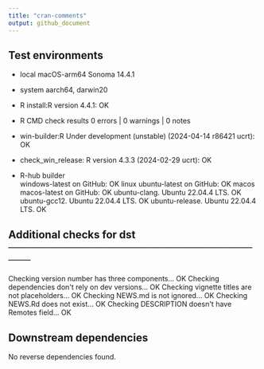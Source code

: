 ```yaml
---
title: "cran-comments"
output: github_document
---
```


## Test environments
* local  macOS-arm64 Sonoma 14.4.1
* system   aarch64, darwin20
* R install:R version 4.4.1: OK 
* R CMD check results
0 errors | 0 warnings | 0 notes 

* win-builder:R Under development (unstable) (2024-04-14 r86421 ucrt): OK
* check_win_release: R version 4.3.3 (2024-02-29 ucrt): OK


* R-hub builder  
  windows-latest on GitHub: OK
  linux ubuntu-latest on GitHub: OK
  macos  macos-latest on GitHub: OK
  ubuntu-clang. Ubuntu 22.04.4 LTS. OK
  ubuntu-gcc12. Ubuntu 22.04.4 LTS. OK
  ubuntu-release. Ubuntu 22.04.4 LTS. OK
  
## Additional checks for dst ────────────────────────────────────
  Checking version number has three components... OK
  Checking dependencies don't rely on dev versions... OK
  Checking vignette titles are not placeholders... OK
  Checking NEWS.md is not ignored... OK
  Checking NEWS.Rd does not exist... OK
  Checking DESCRIPTION doesn't have Remotes field... OK

## Downstream dependencies 
No reverse dependencies found.
